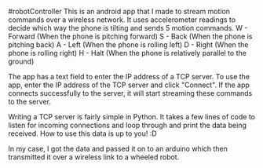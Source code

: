 #robotController
This is an android app that I made to stream motion commands over a wireless network.
It uses accelerometer readings to decide which way the phone is tilting and sends 5
motion commands.
W - Forward (When the phone is pitching forward)
S - Back (When the phone is pitching back)
A - Left (When the phone is rolling left)
D - Right (When the phone is rolling right)
H - Halt (When the phone is relatively parallel to the ground)

The app has a text field to enter the IP address of a TCP server. To use the app,
enter the IP address of the TCP server and click "Connect". If the app connects
successfully to the server, it will start streaming these commands to the server.

Writing a TCP server is fairly simple in Python. It takes a few lines of code to 
listen for incoming connections and loop through and print the data being received.
How to use this data is up to you! :D

In my case, I got the data and passed it on to an arduino which then transmitted it
over a wireless link to a wheeled robot. 